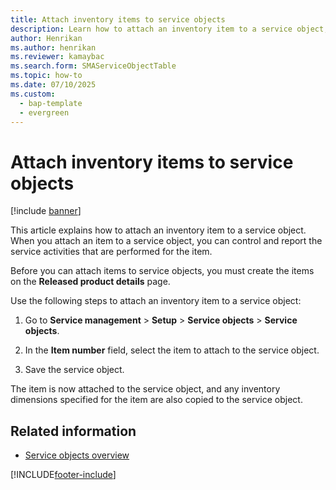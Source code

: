 ```yaml
---
title: Attach inventory items to service objects  
description: Learn how to attach an inventory item to a service object, including a step-by-step process for attaching inventory items to service objects.
author: Henrikan
ms.author: henrikan
ms.reviewer: kamaybac
ms.search.form: SMAServiceObjectTable
ms.topic: how-to
ms.date: 07/10/2025
ms.custom: 
  - bap-template
  - evergreen
---
```



# Attach inventory items to service objects

[!include [banner](../includes/banner.md)]

This article explains how to attach an inventory item to a service object. When you attach an item to a service object, you can control and report the service activities that are performed for the item.

Before you can attach items to service objects, you must create the items on the **Released product details** page.

Use the following steps to attach an inventory item to a service object:

1. Go to **Service management** \> **Setup** \> **Service objects** \> **Service objects**.

2. In the **Item number** field, select the item to attach to the service object.

3. Save the service object.

The item is now attached to the service object, and any inventory dimensions specified for the item are also copied to the service object.

## Related information

- [Service objects overview](service-objects.md)

[!INCLUDE[footer-include](../../includes/footer-banner.md)]
